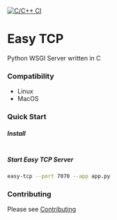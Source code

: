 [![C/C++ CI](https://github.com/joegasewicz/easy-tcp/actions/workflows/c-cpp.yml/badge.svg)](https://github.com/joegasewicz/easy-tcp/actions/workflows/c-cpp.yml)

# Easy TCP
Python WSGI Server written in C

### Compatibility
* Linux
* MacOS

### Quick Start


##### Install
```bash

```

##### Start Easy TCP Server
```bash
easy-tcp --port 7070 --app app.py
```

### Contributing
Please see [Contributing](CONTRIBUTING.md)
